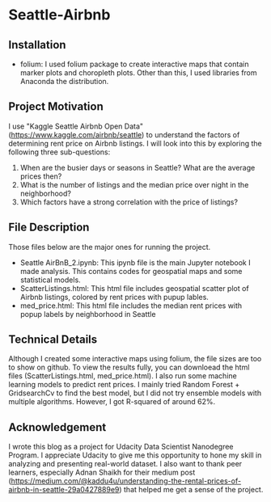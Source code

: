 # Seattle-Airbnb

## Installation
 - folium: I used folium package to create interactive maps that contain marker plots and choropleth plots. Other than this, I used libraries from Anaconda the distribution.

## Project Motivation
I use "Kaggle Seattle Airbnb Open Data"(https://www.kaggle.com/airbnb/seattle) to understand the factors of determining rent price on Airbnb listings. I will look into this by exploring the following three sub-questions:
 1. When are the busier days or seasons in Seattle? What are the average prices then?
 2. What is the number of listings and the median price over night in the neighborhood?
 3. Which factors have a strong correlation with the price of listings?

## File Description
Those files below are the major ones for running the project.
 - Seattle AirBnB_2.ipynb: This ipynb file is the main Jupyter notebook I made analysis. This contains codes for geospatial maps and some statistical models. 
 - ScatterListings.html: This html file includes geospatial scatter plot of Airbnb listings, colored by rent prices with pupup lables.
 - med_price.html: This html file includes the median rent prices with popup labels by neighborhood in Seattle
 
## Technical Details
Although I created some interactive maps using folium, the file sizes are too to show on github. To view the results fully, you can downloead the html files (ScatterListings.html, med_price.html). I also run some machine learning models to predict rent prices. I mainly tried Random Forest + GridsearchCv to find the best model, but I did not try ensemble models with multiple algorithms. However, I got R-squared of around 62%.

## Acknowledgement
I wrote this blog as a project for Udacity Data Scientist Nanodegree Program. I appreciate Udacity to give me this opportunity to hone my skill in analyzing and presenting real-world dataset. I also want to thank peer learners, especially Adnan Shaikh for their medium post (https://medium.com/@kaddu4u/understanding-the-rental-prices-of-airbnb-in-seattle-29a0427889e9) that helped me get a sense of the project.
